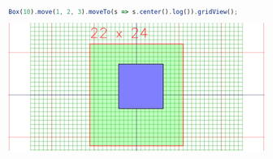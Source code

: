 ```JavaScript
Box(10).move(1, 2, 3).moveTo(s => s.center().log()).gridView();
```

![Image](test.md.0.png)
